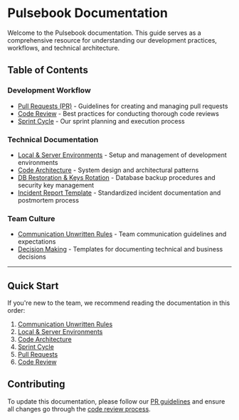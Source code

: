 # Pulsebook Documentation

Welcome to the Pulsebook documentation. This guide serves as a comprehensive resource for understanding our development practices, workflows, and technical architecture.

## Table of Contents

### Development Workflow
- [Pull Requests (PR)](./PR.md) - Guidelines for creating and managing pull requests
- [Code Review](./code-review.md) - Best practices for conducting thorough code reviews
- [Sprint Cycle](./sprint-cycle.md) - Our sprint planning and execution process

### Technical Documentation
- [Local & Server Environments](./environments.md) - Setup and management of development environments
- [Code Architecture](./architecture.md) - System design and architectural patterns
- [DB Restoration & Keys Rotation](./db-restoration.md) - Database backup procedures and security key management
- [Incident Report Template](./incident-report.md) - Standardized incident documentation and postmortem process

### Team Culture
- [Communication Unwritten Rules](./communication.md) - Team communication guidelines and expectations
- [Decision Making](./decision-making.md) - Templates for documenting technical and business decisions

---

## Quick Start

If you're new to the team, we recommend reading the documentation in this order:
1. [Communication Unwritten Rules](./communication.md)
2. [Local & Server Environments](./environments.md)
3. [Code Architecture](./architecture.md)
4. [Sprint Cycle](./sprint-cycle.md)
5. [Pull Requests](./PR.md)
6. [Code Review](./code-review.md)

## Contributing

To update this documentation, please follow our [PR guidelines](./PR.md) and ensure all changes go through the [code review process](./code-review.md).